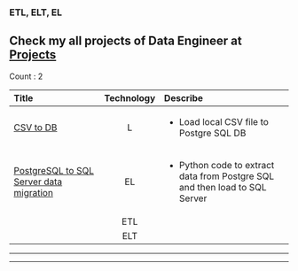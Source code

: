 <!-- - Find Datasets from online
- Build Data Model
- Write Python code to create those table structure
- Insert data from files to database -->

<!-- ---------------------- -->
 
### ETL, ELT, EL

## Check my all projects of Data Engineer at  [Projects](../../Projects/readme.md)

Count : 2

| Title         |    Technology                    |Describe |
| :----------- |   :-------------------------: | :----------|
|[CSV to DB](./CSV_to_DB/fetch_data_to_DB.ipynb)  |L|<ul><li>Load local CSV file to Postgre SQL DB </li></ul>|
|[PostgreSQL to SQL Server data migration](./SQL_Server_to_PostgreSQL/)  |EL|<ul><li>Python code to extract data from Postgre SQL and then load to SQL Server </li></ul>|
||ETL|
||ELT|
 



------------------------------------
<!-- 
### 🎯  Get Data Set For Project
👉 https://registry.opendata.aws/
👉 https://datasetsearch.research.google...
👉 https://archive.ics.uci.edu/ml/datase...
👉 https://www.kaggle.com/datasets -->

------------------------